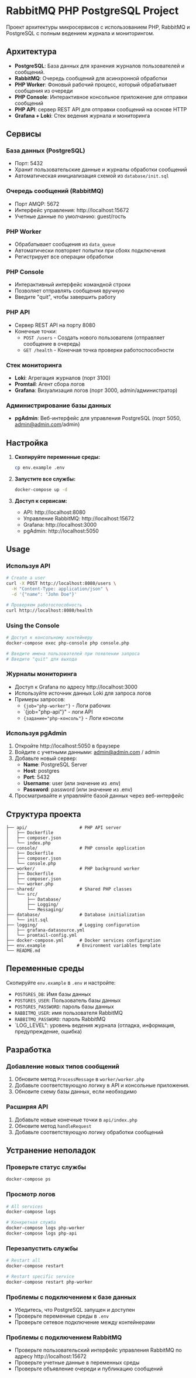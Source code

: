 # RabbitMQ PHP PostgreSQL Project

Проект архитектуры микросервисов с использованием PHP, RabbitMQ и PostgreSQL с полным ведением журнала и мониторингом.

## Архитектура

- **PostgreSQL**: База данных для хранения журналов пользователей и сообщений.
- **RabbitMQ**: Очередь сообщений для асинхронной обработки
- **PHP Worker**: Фоновый рабочий процесс, который обрабатывает сообщения из очереди
- **PHP Console**: Интерактивное консольное приложение для отправки сообщений
- **PHP API**: сервер REST API для отправки сообщений на основе HTTP
- **Grafana + Loki**: Стек ведения журнала и мониторинга

## Сервисы

### База данных (PostgreSQL)
- Порт: 5432
- Хранит пользовательские данные и журналы обработки сообщений
- Автоматическая инициализация схемой из `database/init.sql`

### Очередь сообщений (RabbitMQ)
- Порт AMQP: 5672
- Интерфейс управления: http://localhost:15672
- Учетные данные по умолчанию: guest/гость

### PHP Worker
- Обрабатывает сообщения из `data_queue`
- Автоматически повторяет попытки при сбоях подключения
- Регистрирует все операции обработки

### PHP Console
- Интерактивный интерфейс командной строки
- Позволяет отправлять сообщения вручную
- Введите "quit", чтобы завершить работу

### PHP API
- Сервер REST API на порту 8080
- Конечные точки:
  - `POST /users` - Создать нового пользователя (отправляет сообщение в очередь)
  - `GET /health` - Конечная точка проверки работоспособности

### Стек мониторинга
- **Loki**: Агрегация журналов (порт 3100)
- **Promtail**: Агент сбора логов
- **Grafana**: Визуализация логов (порт 3000, admin/администратор)

### Администрирование базы данных
- **pgAdmin**: Веб-интерфейс для управления PostgreSQL (порт 5050, admin@admin.com/admin)

## Настройка

1. **Скопируйте переменные среды:**
   ```bash
   cp env.example .env
   ```

2. **Запустите все службы:**
   ```bash
   docker-compose up -d
   ```

3. **Доступ к сервисам:**
   - API: http://localhost:8080
   - Управление RabbitMQ: http://localhost:15672
   - Grafana: http://localhost:3000
   - pgAdmin: http://localhost:5050

## Usage

### Используя API
```bash
# Create a user
curl -X POST http://localhost:8080/users \
  -H "Content-Type: application/json" \
  -d '{"name": "John Doe"}'

# Проверяем работоспособность
curl http://localhost:8080/health
```

### Using the Console
```bash
# Доступ к консольному контейнеру
docker-compose exec php-console php console.php

# Введите имена пользователей при появлении запроса
# Введите "quit" для выхода
```

### Журналы мониторинга
- Доступ к Grafana по адресу http://localhost:3000
- Используйте источник данных Loki для запроса логов
- Примеры запросов:
  - `{job="php-worker"}` - Логи рабочих
  - `{job="php-api"}" - логи API
  - `{задание="php-консоль"}` - Логи консоли

### Используя pgAdmin
1. Откройте http://localhost:5050 в браузере
2. Войдите с учетными данными: admin@admin.com / admin
3. Добавьте новый сервер:
   - **Name**: PostgreSQL Server
   - **Host**: postgres
   - **Port**: 5432
   - **Username**: user (или значение из .env)
   - **Password**: password (или значение из .env)
4. Просматривайте и управляйте базой данных через веб-интерфейс

## Структура проекта

```
├── api/                    # PHP API server
│   ├── Dockerfile
│   ├── composer.json
│   └── index.php
├── console/                # PHP console application
│   ├── Dockerfile
│   ├── composer.json
│   └── console.php
├── worker/                 # PHP background worker
│   ├── Dockerfile
│   ├── composer.json
│   └── worker.php
├── shared/                 # Shared PHP classes
│   └── src/
│       ├── Database/
│       ├── Logging/
│       └── Messaging/
├── database/               # Database initialization
│   └── init.sql
├── logging/                # Logging configuration
│   ├── grafana-datasource.yml
│   └── promtail-config.yml
├── docker-compose.yml      # Docker services configuration
├── env.example            # Environment variables template
└── README.md
```

## Переменные среды

Скопируйте `env.example` в `.env` и настройте:

- `POSTGRES_DB`: Имя базы данных
- `POSTGRES_USER`: Пользователь базы данных
- `POSTGRES_PASSWORD`: пароль базы данных
- `RABBITMQ_USER`: имя пользователя RabbitMQ
- `RABBITMQ_PASSWORD`: пароль RabbitMQ
- `LOG_LEVEL": уровень ведения журнала (отладка, информация, предупреждение, ошибка)

## Разработка

### Добавление новых типов сообщений

1. Обновите метод `ProcessMessage` в `worker/worker.php`
2. Добавьте соответствующую логику в API и консольные приложения.
3. Обновите схему базы данных, если необходимо

### Расширяя API

1. Добавьте новые конечные точки в `api/index.php`
2. Обновите метод `handleRequest`
3. Добавьте соответствующую логику обработки сообщений

## Устранение неполадок

### Проверьте статус службы
```bash
docker-compose ps
```

### Просмотр логов
```bash
# All services
docker-compose logs

# Конкретная служба
docker-compose logs php-worker
docker-compose logs php-api
```

### Перезапустить службы
```bash
# Restart all
docker-compose restart

# Restart specific service
docker-compose restart php-worker
```

### Проблемы с подключением к базе данных
- Убедитесь, что PostgreSQL запущен и доступен
- Проверьте переменные среды в `.env`
- Проверьте сетевое подключение между контейнерами

### Проблемы с подключением RabbitMQ
- Проверьте пользовательский интерфейс управления RabbitMQ по адресу http://localhost:15672
- Проверьте учетные данные в переменных среды
- Проверьте объявление очереди и публикацию сообщений